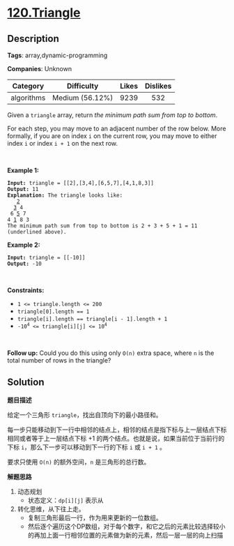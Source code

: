 # [120.Triangle](https://leetcode.com/problems/triangle/description/)

## Description

**Tags**: array,dynamic-programming

**Companies**: Unknown

|  Category  |   Difficulty    | Likes | Dislikes |
| :--------: | :-------------: | :---: | :------: |
| algorithms | Medium (56.12%) | 9239  |   532    |

<p>Given a <code>triangle</code> array, return <em>the minimum path sum from top to bottom</em>.</p>
<p>For each step, you may move to an adjacent number of the row below. More formally, if you are on index <code>i</code> on the current row, you may move to either index <code>i</code> or index <code>i + 1</code> on the next row.</p>
<p>&nbsp;</p>
<p><strong class="example">Example 1:</strong></p>
<pre><code><strong>Input:</strong> triangle = [[2],[3,4],[6,5,7],[4,1,8,3]]
<strong>Output:</strong> 11
<strong>Explanation:</strong> The triangle looks like:
   <u>2</u>
  <u>3</u> 4
 6 <u>5</u> 7
4 <u>1</u> 8 3
The minimum path sum from top to bottom is 2 + 3 + 5 + 1 = 11 (underlined above).</code></pre>
<p><strong class="example">Example 2:</strong></p>
<pre><code><strong>Input:</strong> triangle = [[-10]]
<strong>Output:</strong> -10</code></pre>
<p>&nbsp;</p>
<p><strong>Constraints:</strong></p>
<ul>
  <li><code>1 &lt;= triangle.length &lt;= 200</code></li>
  <li><code>triangle[0].length == 1</code></li>
  <li><code>triangle[i].length == triangle[i - 1].length + 1</code></li>
  <li><code>-10<sup>4</sup> &lt;= triangle[i][j] &lt;= 10<sup>4</sup></code></li>
</ul>
<p>&nbsp;</p>
<strong>Follow up:</strong> Could you&nbsp;do this using only <code>O(n)</code> extra space, where <code>n</code> is the total number of rows in the triangle?

## Solution

**题目描述**

给定一个三角形 `triangle`，找出自顶向下的最小路径和。

每一步只能移动到下一行中相邻的结点上，相邻的结点是指下标与上一层结点下标相同或者等于上一层结点下标 +1 的两个结点。也就是说，如果当前位于当前行的下标 `i`，那么下一步可以移动到下一行的下标 `i` 或 `i + 1` 。

要求只使用 `O(n)` 的额外空间，`n` 是三角形的总行数。

**解题思路**

1. 动态规划
   - 状态定义：`dp[i][j]` 表示从
2. 转化思维，从下往上走。
   - 复制三角形最后一行，作为用来更新的一位数组。
   - 然后逐个遍历这个DP数组，对于每个数字，和它之后的元素比较选择较小的再加上面一行相邻位置的元素做为新的元素，然后一层一层的向上扫描

